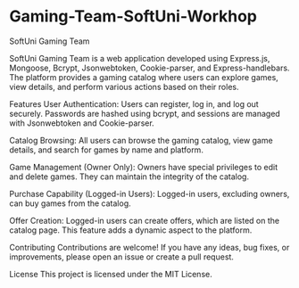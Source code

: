 # Gaming-Team-SoftUni-Workhop

SoftUni Gaming Team

SoftUni Gaming Team is a web application developed using Express.js, Mongoose, Bcrypt, Jsonwebtoken, Cookie-parser, and Express-handlebars. The platform provides a gaming catalog where users can explore games, view details, and perform various actions based on their roles.

Features
User Authentication: Users can register, log in, and log out securely. Passwords are hashed using bcrypt, and sessions are managed with Jsonwebtoken and Cookie-parser.

Catalog Browsing: All users can browse the gaming catalog, view game details, and search for games by name and platform.

Game Management (Owner Only): Owners have special privileges to edit and delete games. They can maintain the integrity of the catalog.

Purchase Capability (Logged-in Users): Logged-in users, excluding owners, can buy games from the catalog.

Offer Creation: Logged-in users can create offers, which are listed on the catalog page. This feature adds a dynamic aspect to the platform.

Contributing
Contributions are welcome! If you have any ideas, bug fixes, or improvements, please open an issue or create a pull request.

License
This project is licensed under the MIT License.
